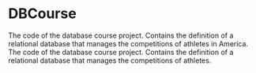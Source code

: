 # DBCourse
 The code of the database course project. Contains the definition of a relational database that manages the competitions of athletes in America. The code of the database course project. Contains the definition of a relational database that manages the competitions of athletes.
